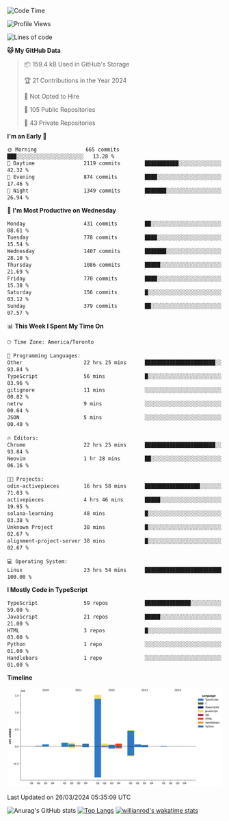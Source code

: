 <!--START_SECTION:waka-->
![Code Time](http://img.shields.io/badge/Code%20Time-1%2C339%20hrs%205%20mins-blue)

![Profile Views](http://img.shields.io/badge/Profile%20Views-0-blue)

![Lines of code](https://img.shields.io/badge/From%20Hello%20World%20I%27ve%20Written-2.7%20million%20lines%20of%20code-blue)

**🐱 My GitHub Data** 

> 📦 159.4 kB Used in GitHub's Storage 
 > 
> 🏆 21 Contributions in the Year 2024
 > 
> 🚫 Not Opted to Hire
 > 
> 📜 105 Public Repositories 
 > 
> 🔑 43 Private Repositories 
 > 
**I'm an Early 🐤** 

```text
🌞 Morning                665 commits         ███░░░░░░░░░░░░░░░░░░░░░░   13.28 % 
🌆 Daytime                2119 commits        ███████████░░░░░░░░░░░░░░   42.32 % 
🌃 Evening                874 commits         ████░░░░░░░░░░░░░░░░░░░░░   17.46 % 
🌙 Night                  1349 commits        ███████░░░░░░░░░░░░░░░░░░   26.94 % 
```
📅 **I'm Most Productive on Wednesday** 

```text
Monday                   431 commits         ██░░░░░░░░░░░░░░░░░░░░░░░   08.61 % 
Tuesday                  778 commits         ████░░░░░░░░░░░░░░░░░░░░░   15.54 % 
Wednesday                1407 commits        ███████░░░░░░░░░░░░░░░░░░   28.10 % 
Thursday                 1086 commits        █████░░░░░░░░░░░░░░░░░░░░   21.69 % 
Friday                   770 commits         ████░░░░░░░░░░░░░░░░░░░░░   15.38 % 
Saturday                 156 commits         █░░░░░░░░░░░░░░░░░░░░░░░░   03.12 % 
Sunday                   379 commits         ██░░░░░░░░░░░░░░░░░░░░░░░   07.57 % 
```


📊 **This Week I Spent My Time On** 

```text
🕑︎ Time Zone: America/Toronto

💬 Programming Languages: 
Other                    22 hrs 25 mins      ███████████████████████░░   93.84 % 
TypeScript               56 mins             █░░░░░░░░░░░░░░░░░░░░░░░░   03.96 % 
gitignore                11 mins             ░░░░░░░░░░░░░░░░░░░░░░░░░   00.82 % 
netrw                    9 mins              ░░░░░░░░░░░░░░░░░░░░░░░░░   00.64 % 
JSON                     5 mins              ░░░░░░░░░░░░░░░░░░░░░░░░░   00.40 % 

🔥 Editors: 
Chrome                   22 hrs 25 mins      ███████████████████████░░   93.84 % 
Neovim                   1 hr 28 mins        ██░░░░░░░░░░░░░░░░░░░░░░░   06.16 % 

🐱‍💻 Projects: 
odin-activepieces        16 hrs 58 mins      ██████████████████░░░░░░░   71.03 % 
activepieces             4 hrs 46 mins       █████░░░░░░░░░░░░░░░░░░░░   19.95 % 
solana-learning          48 mins             █░░░░░░░░░░░░░░░░░░░░░░░░   03.38 % 
Unknown Project          38 mins             █░░░░░░░░░░░░░░░░░░░░░░░░   02.67 % 
alignment-project-server 38 mins             █░░░░░░░░░░░░░░░░░░░░░░░░   02.67 % 

💻 Operating System: 
Linux                    23 hrs 54 mins      █████████████████████████   100.00 % 
```

**I Mostly Code in TypeScript** 

```text
TypeScript               59 repos            ███████████████░░░░░░░░░░   59.00 % 
JavaScript               21 repos            █████░░░░░░░░░░░░░░░░░░░░   21.00 % 
HTML                     3 repos             █░░░░░░░░░░░░░░░░░░░░░░░░   03.00 % 
Python                   1 repo              ░░░░░░░░░░░░░░░░░░░░░░░░░   01.00 % 
Handlebars               1 repo              ░░░░░░░░░░░░░░░░░░░░░░░░░   01.00 % 
```



**Timeline**

![Lines of Code chart](https://raw.githubusercontent.com/wise-introvert/wise-introvert/master/assets/bar_graph.png)


 Last Updated on 26/03/2024 05:35:09 UTC
<!--END_SECTION:waka-->

![Anurag's GitHub stats](https://github-readme-stats.vercel.app/api?username=wise-introvert&count_private=true&show_icons=true)
[![Top Langs](https://github-readme-stats.vercel.app/api/top-langs/?username=wise-introvert&langs_count=10)](https://github.com/anuraghazra/github-readme-stats)
[![willianrod's wakatime stats](https://github-readme-stats.vercel.app/api/wakatime?username=wiseintrovert)](https://github.com/anuraghazra/github-readme-stats)
